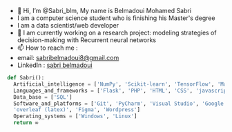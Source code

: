 - 👋 Hi, I’m @Sabri_blm, My name is Belmadoui Mohamed Sabri
- I am a computer science student who is finishing his Master's degree
- I am a data scientist/web developer 
- 🌱 I am currently working on a research project: modeling strategies of decision-making with Recurrent neural networks
- 📫 How to reach me :
- email: sabribelmadoui8@gmail.com
- LinkedIn : <a href="https://www.linkedin.com/in/sabri-belmadoui-1b5210206/">sabri belmadoui</a>

```python
def Sabri():
  Artificial_intelligence = ['NumPy', 'Scikit‑learn', 'TensorFlow', 'Matplotlib', 'Pandas', 'Pytorch', 'Yolo']
  Languages_and_frameworks = ['Flask', 'PHP', 'HTML', 'CSS', 'javascript', 'java', 'C', 'JEE', 'dash']
  Data_base = ['SQL']
  Software_and_platforms = ['Git', 'PyCharm', 'Visual Studio', 'Google Colab', 'Anaconda', 'Android Studio', \
  'overleaf (latex)', 'Figma', 'Wordpress']
  Operating_systems = ['Windows', 'Linux']
  return ∞
```

<!---
tchikyy/tchikyy is a ✨ special ✨ repository because its `README.md` (this file) appears on your GitHub profile.
You can click the Preview link to take a look at your changes.
--->

